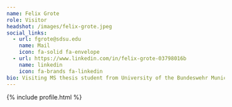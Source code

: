 ```yaml
---
name: Felix Grote
role: Visitor
headshot: /images/felix-grote.jpeg
social_links:
  - url: fgrote@sdsu.edu
    name: Mail
    icon: fa-solid fa-envelope
  - url: https://www.linkedin.com/in/felix-grote-03798016b
    name: linkedin
    icon: fa-brands fa-linkedin
bio: Visiting MS thesis student from University of the Bundeswehr Munich.
---
```


{% include profile.html %}